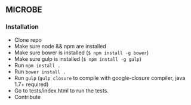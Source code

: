 ## MICROBE

### Installation

- Clone repo
- Make sure node && npm are  installed
- Make sure bower is installed (``$ npm install -g bower``)
- Make sure gulp is installed (``$ npm install -g gulp``)
- Run ``npm install .``
- Run ``bower install .``
- Run ``gulp`` (``gulp closure`` to compile with google-closure compiler, java 1.7+ required)
- Go to tests/index.html to run the tests.
- Contribute
